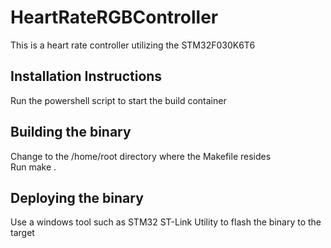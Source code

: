 # HeartRateRGBController
This is a heart rate controller utilizing the STM32F030K6T6

## Installation Instructions
Run the powershell script to start the build container

## Building the binary
Change to the /home/root directory where the Makefile resides  
Run make .

## Deploying the binary
Use a windows tool such as STM32 ST-Link Utility to flash the binary to the target
